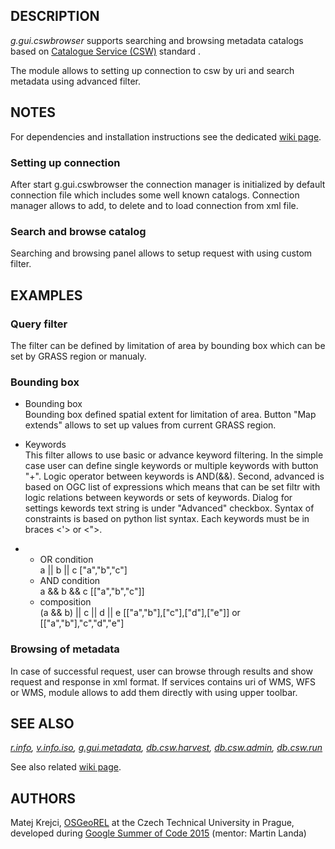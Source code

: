 ## DESCRIPTION

*g.gui.cswbrowser* supports searching and browsing metadata catalogs
based on [Catalogue Service
(CSW)](https://www.ogc.org/publications/standard/cat/) standard .

The module allows to setting up connection to csw by uri and search
metadata using advanced filter.

## NOTES

For dependencies and installation instructions see the dedicated [wiki
page](https://grasswiki.osgeo.org/wiki/ISO/INSPIRE_Metadata_Support).

### Setting up connection

After start g.gui.cswbrowser the connection manager is initialized by
default connection file which includes some well known catalogs.
Connection manager allows to add, to delete and to load connection from
xml file.

### Search and browse catalog

Searching and browsing panel allows to setup request with using custom
filter.

## EXAMPLES

### Query filter

The filter can be defined by limitation of area by bounding box which
can be set by GRASS region or manualy.

### Bounding box

- Bounding box  
    Bounding box defined spatial extent for limitation of area. Button
    "Map extends" allows to set up values from current GRASS region.

- Keywords  
    This filter allows to use basic or advance keyword filtering. In the
    simple case user can define single keywords or multiple keywords
    with button "+". Logic operator between keywords is AND(&&). Second,
    advanced is based on OGC list of expressions which means that can be
    set filtr with logic relations between keywords or sets of keywords.
    Dialog for settings kewords text string is under "Advanced"
    checkbox. Syntax of constraints is based on python list syntax. Each
    keywords must be in braces \<'\> or \<"\>.

- - OR condition  
        a || b || c \["a","b","c"\]
  - AND condition  
        a && b && c \[\["a","b","c"\]\]
  - composition  
        (a && b) || c || d || e \[\["a","b"\],\["c"\],\["d"\],\["e"\]\]
        or \[\["a","b"\],"c","d","e"\]

### Browsing of metadata

In case of successful request, user can browse through results and show
request and response in xml format. If services contains uri of WMS, WFS
or WMS, module allows to add them directly with using upper toolbar.

## SEE ALSO

*[r.info](https://grass.osgeo.org/grass-stable/manuals/r.info.html),
[v.info.iso](v.info.iso.md), [g.gui.metadata](g.gui.metadata.md),
[db.csw.harvest](db.csw.harvest), [db.csw.admin](db.csw.admin),
[db.csw.run](db.csw.run)*

See also related [wiki
page](https://grasswiki.osgeo.org/wiki/ISO/INSPIRE_Metadata_Support).

## AUTHORS

Matej Krejci, [OSGeoREL](https://geo.fsv.cvut.cz/gwiki/osgeorel) at the
Czech Technical University in Prague, developed during [Google Summer of
Code 2015](https://trac.osgeo.org/grass/wiki/GSoC/2014/MetadataForGRASS)
(mentor: Martin Landa)
